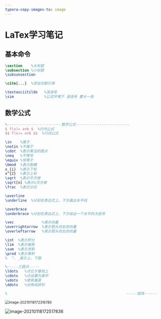 ```yaml
---
typora-copy-images-to: image
---
```


# LaTex学习笔记

## 基本命令

```latex
\section    %大标题
\subsection %小标题
\subsunsection

\cite{...}  %添加文献引用

\textasciitilde   %波浪号
\sim              %公式环境下 波浪号 要大一些
```



## 数学公式

```latex
%-------------------------数学公式-------------------------
$ f(x)= a+b $  %行内公式
$$ f(x)= a+b $$  %行间公式

\in    %属于
\notin %不属于
\cdot  %表示乘法的圆点
\neq   %不等号
\equiv %恒等于
\bmod  %表示取模
x_{i}  %表示下标
x^{2}  %表示上标
\sqrt  %表示平方根
\sqrt[n] %表示n次方根 
\frac  %表示分式

\overline
\underline  %分别在表达式上、下方画出水平线

\overbrace
\underbrace %分别在表达式上、下方给出一个水平的大括号

\vec             %表示向量
\overrightarrow  %表示箭头向右的向量
\overleftarrow   %表示箭头向左的向量

\int  %表示积分
\lim  %表示极限
\sum  %表示求和
\prod %表示乘积
%  ^、_表示上、下限

%-----三圆点-----
\ldots   %点位于基线上
\cdots   %点设置为居中
\vdots   %使其垂直
\ddots   %对角线排列

%                                                       -----矩阵------


```

<img src="D:\Study\学习笔记\image\image-20210118172316780.png" alt="image-20210118172316780" style="zoom: 80%;" />



![image-20210118172517836](D:\Study\学习笔记\image\image-20210118172517836.png)

